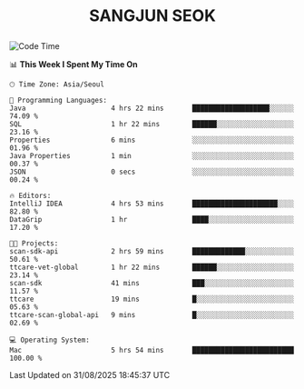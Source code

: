<h1>
 <p align="center">
   SANGJUN SEOK
 </p>
</h1>

<!--START_SECTION:waka-->
![Code Time](http://img.shields.io/badge/Code%20Time-4%2C574%20hrs%2026%20mins-blue)

📊 **This Week I Spent My Time On** 

```text
🕑︎ Time Zone: Asia/Seoul

💬 Programming Languages: 
Java                     4 hrs 22 mins       ███████████████████░░░░░░   74.09 % 
SQL                      1 hr 22 mins        ██████░░░░░░░░░░░░░░░░░░░   23.16 % 
Properties               6 mins              ░░░░░░░░░░░░░░░░░░░░░░░░░   01.96 % 
Java Properties          1 min               ░░░░░░░░░░░░░░░░░░░░░░░░░   00.37 % 
JSON                     0 secs              ░░░░░░░░░░░░░░░░░░░░░░░░░   00.24 % 

🔥 Editors: 
IntelliJ IDEA            4 hrs 53 mins       █████████████████████░░░░   82.80 % 
DataGrip                 1 hr                ████░░░░░░░░░░░░░░░░░░░░░   17.20 % 

🐱‍💻 Projects: 
scan-sdk-api             2 hrs 59 mins       █████████████░░░░░░░░░░░░   50.61 % 
ttcare-vet-global        1 hr 22 mins        ██████░░░░░░░░░░░░░░░░░░░   23.14 % 
scan-sdk                 41 mins             ███░░░░░░░░░░░░░░░░░░░░░░   11.57 % 
ttcare                   19 mins             █░░░░░░░░░░░░░░░░░░░░░░░░   05.63 % 
ttcare-scan-global-api   9 mins              █░░░░░░░░░░░░░░░░░░░░░░░░   02.69 % 

💻 Operating System: 
Mac                      5 hrs 54 mins       █████████████████████████   100.00 % 
```


 Last Updated on 31/08/2025 18:45:37 UTC
<!--END_SECTION:waka-->
